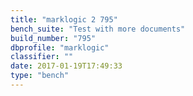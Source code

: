 ```yaml
---
title: "marklogic 2 795"
bench_suite: "Test with more documents"
build_number: "795"
dbprofile: "marklogic"
classifier: ""
date: 2017-01-19T17:49:33
type: "bench"
---
```

